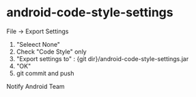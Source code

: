 # android-code-style-settings

File -> Export Settings

1. "Seleect None"
2. Check "Code Style" only
3. "Export settings to" : {git dir}/android-code-style-settings.jar
4. "OK"
5. git commit and push

Notify Android Team
